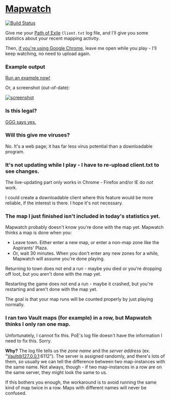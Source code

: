 # [Mapwatch](https://erosson.github.io/mapwatch)

[![Build Status](https://travis-ci.org/erosson/mapwatch.svg?branch=master)](https://travis-ci.org/erosson/mapwatch)

Give me your [Path of Exile](https://www.pathofexile.com) `Client.txt` log file, and I'll give you some statistics about your recent mapping activity.

Then, [if you're using Google Chrome](https://chrome.google.com), leave me open while you play - I'll keep watching, no need to upload again.

### Example output

[Run an example now!](https://erosson.github.io/mapwatch/?tickStart=%3CMon%20May%2021%202018%2018:31:01%20GMT-0400%20(EDT)%3E&example=stripped-client.txt#/)

Or, a screenshot (out-of-date):

[![screenshot](https://imgur.com/gGA5Ara.png)](https://imgur.com/gGA5Ara)

### Is this legal?

[GGG says yes.](https://imgur.com/44uuaiz)

### Will this give me viruses?

No. It's a web page; it has far less virus potential than a downloadable program.

### It's not updating while I play - I have to re-upload client.txt to see changes.

The live-updating part only works in Chrome - Firefox and/or IE do *not* work.

I could create a downloadable client where this feature would be more reliable, if the interest is there. I hope it's not necessary.

### The map I just finished isn't included in today's statistics yet.

Mapwatch probably doesn't know you're done with the map yet. Mapwatch thinks a map is done when you:

* Leave town. Either enter a new map, or enter a non-map zone like the Aspirants' Plaza.
* Or, wait 30 minutes. When you don't enter any new zones for a while, Mapwatch will assume you're done playing.

Returning to town does not end a run - maybe you died or you're dropping off loot, but you aren't done with the map yet.

Restarting the game does not end a run - maybe it crashed, but you're restarting and aren't done with the map yet.

The goal is that your map runs will be counted properly by just playing normally.

### I ran two Vault maps (for example) in a row, but Mapwatch thinks I only ran one map.

Unfortunately, I cannot fix this. PoE's log file doesn't have the information I need to fix this. Sorry.

**Why?** The log file tells us the *zone name* and the *server address* (ex. "Vault@127.0.0.1:6112"). The server is assigned randomly, and there's lots of them, so usually we can tell the difference between two map-instances with the same name. Not always, though - if two map-instances in a row are on the same server, they might look the same to us.

If this bothers you enough, the workaround is to avoid running the same kind of map twice in a row. Maps with different names will never be confused.

